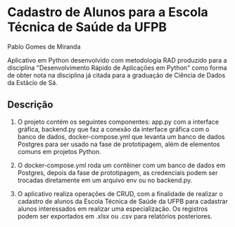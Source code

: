 # Cadastro de Alunos para a Escola Técnica de Saúde da UFPB
Pablo Gomes de Miranda

Aplicativo em Python desenvolvido com metodologia RAD produzido para a disciplina "Desenvolvimento Rápido de Aplicações em Python" como forma de obter nota na disciplina já citada para a graduação de Ciência de Dados da Estácio de Sá.

## Descrição 
1. O projeto contém os seguintes componentes: app.py com a interface gráfica, backend.py que faz a conexão da interface gráfica com o banco de dados, docker-compose.yml que levanta um banco de dados Postgres para ser usado na fase de prototipagem, além de elementos comuns em projetos Python.

2. O docker-compose.yml roda um contêiner com um banco de dados em Postgres, depois da fase de prototipagem, as credenciais podem ser trocadas diretamente em um arquivo env ou no backend.py.

3. O aplicativo realiza operações de CRUD, com a finalidade de realizar o cadastro de alunos da Escola Técnica de Saúde da UFPB para cadastrar alunos interessados em realizar uma especialização. Os registros podem ser exportados em .xlsx ou .csv para relatórios posteriores.